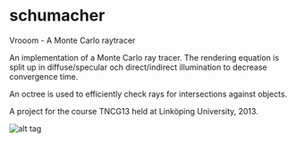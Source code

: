 schumacher
==========

Vrooom - A Monte Carlo raytracer

An implementation of a Monte Carlo ray tracer.
The rendering equation is split up in diffuse/specular och direct/indirect illumination to decrease convergence time.

An octree is used to efficiently check rays for intersections against objects.

A project for the course TNCG13 held at Linköping University, 2013.

![alt tag](http://i.imgur.com/ZghBVHo.png)
